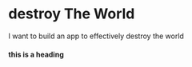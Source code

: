 # destroy The World
I want to build an app to effectively destroy the world 

#### this is a heading
